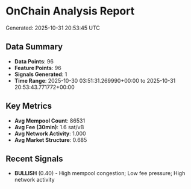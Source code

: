# OnChain Analysis Report
Generated: 2025-10-31 20:53:45 UTC

## Data Summary
- **Data Points**: 96
- **Feature Points**: 96
- **Signals Generated**: 1
- **Time Range**: 2025-10-30 03:51:31.269990+00:00 to 2025-10-31 20:53:43.771772+00:00

## Key Metrics
- **Avg Mempool Count**: 86531
- **Avg Fee (30min)**: 1.6 sat/vB
- **Avg Network Activity**: 1.000
- **Avg Market Structure**: 0.685

## Recent Signals
- **BULLISH** (0.40) - High mempool congestion; Low fee pressure; High network activity
